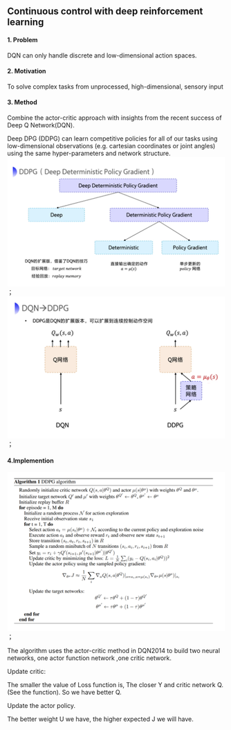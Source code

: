## Continuous control with deep reinforcement learning


#### 1. Problem

DQN can only handle discrete and low-dimensional action spaces.

#### 2. Motivation

To solve complex tasks from unprocessed, high-dimensional, sensory input

#### 3. Method

Combine the actor-critic approach with insights from the recent success of Deep Q Network(DQN).

Deep DPG (DDPG) can learn competitive policies for all of
our tasks using low-dimensional observations (e.g. cartesian coordinates or joint angles) using the same hyper-parameters and network structure.
![image](https://github.com/XXXXX-HZ/Note-for-Key-Papers-in-Deep-RL/blob/main/img/3.7.2021/2.png)；
![image](https://github.com/XXXXX-HZ/Note-for-Key-Papers-in-Deep-RL/blob/main/img/3.7.2021/3.png)；
#### 4.Implemention

![image](https://github.com/XXXXX-HZ/Note-for-Key-Papers-in-Deep-RL/blob/main/img/3.7.2021/1.png)；


The algorithm uses the actor-critic method in DQN2014 to build two neural networks, one actor function network ,one critic network.

Update critic:

The smaller the value of Loss function is, The closer Y and critic network Q. (See the function). So we have better Q.

Update the actor policy.

The better weight U we have, the higher expected J we will have.



